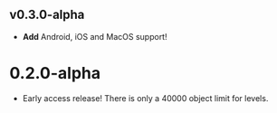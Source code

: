 ## v0.3.0-alpha
 - **Add** Android, iOS and MacOS support!

# 0.2.0-alpha
- Early access release! There is only a 40000 object limit for levels.